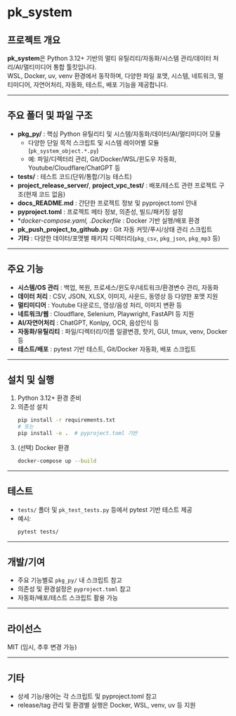 # pk_system

## 프로젝트 개요

**pk_system**은 Python 3.12+ 기반의 멀티 유틸리티/자동화/시스템 관리/데이터 처리/AI/멀티미디어 통합 툴킷입니다.  
WSL, Docker, uv, venv 환경에서 동작하며, 다양한 파일 포맷, 시스템, 네트워크, 멀티미디어, 자연어처리, 자동화, 테스트, 배포 기능을 제공합니다.

---

## 주요 폴더 및 파일 구조

- **pkg_py/** : 핵심 Python 유틸리티 및 시스템/자동화/데이터/AI/멀티미디어 모듈
  - 다양한 단일 목적 스크립트 및 시스템 레이어별 모듈(`pk_system_object.*.py`)
  - 예: 파일/디렉터리 관리, Git/Docker/WSL/윈도우 자동화, Youtube/Cloudflare/ChatGPT 등
- **tests/** : 테스트 코드(단위/통합/기능 테스트)
- **project_release_server/**, **project_vpc_test/** : 배포/테스트 관련 프로젝트 구조(현재 코드 없음)
- **docs_README.md** : 간단한 프로젝트 정보 및 pyproject.toml 안내
- **pyproject.toml** : 프로젝트 메타 정보, 의존성, 빌드/패키징 설정
- **docker-compose.yaml, *.Dockerfile** : Docker 기반 실행/배포 환경
- **pk_push_project_to_github.py** : Git 자동 커밋/푸시/상태 관리 스크립트
- **기타** : 다양한 데이터/포맷별 패키지 디렉터리(`pkg_csv`, `pkg_json`, `pkg_mp3` 등)

---

## 주요 기능

- **시스템/OS 관리** : 백업, 복원, 프로세스/윈도우/네트워크/환경변수 관리, 자동화
- **데이터 처리** : CSV, JSON, XLSX, 이미지, 사운드, 동영상 등 다양한 포맷 지원
- **멀티미디어** : Youtube 다운로드, 영상/음성 처리, 이미지 변환 등
- **네트워크/웹** : Cloudflare, Selenium, Playwright, FastAPI 등 지원
- **AI/자연어처리** : ChatGPT, Konlpy, OCR, 음성인식 등
- **자동화/유틸리티** : 파일/디렉터리/이름 일괄변경, 핫키, GUI, tmux, venv, Docker 등
- **테스트/배포** : pytest 기반 테스트, Git/Docker 자동화, 배포 스크립트

---

## 설치 및 실행

1. Python 3.12+ 환경 준비
2. 의존성 설치
   ```bash
   pip install -r requirements.txt
   # 또는
   pip install -e .  # pyproject.toml 기반
   ```
3. (선택) Docker 환경
   ```bash
   docker-compose up --build
   ```

---

## 테스트

- `tests/` 폴더 및 `pk_test_tests.py` 등에서 pytest 기반 테스트 제공
- 예시:
  ```bash
  pytest tests/
  ```

---

## 개발/기여

- 주요 기능별로 `pkg_py/` 내 스크립트 참고
- 의존성 및 환경설정은 `pyproject.toml` 참고
- 자동화/배포/테스트 스크립트 활용 가능

---

## 라이선스

MIT (임시, 추후 변경 가능)

---

## 기타

- 상세 기능/용어는 각 스크립트 및 pyproject.toml 참고
- release/tag 관리 및 환경별 실행은 Docker, WSL, venv, uv 등 지원
